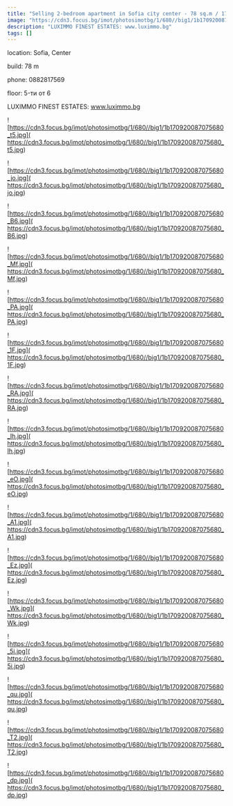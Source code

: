 ```yaml
---
title: "Selling 2-bedroom apartment in Sofia city center - 78 sq.m / 179000 EUR :: imot.bg Ad."
image: "https://cdn3.focus.bg/imot/photosimotbg/1/680//big1/1b170920087075680_ZR.jpg"
description: "LUXIMMO FINEST ESTATES: www.luximmo.bg"
tags: []
---
```


location: Sofia, Center

build: 78 m

phone: 0882817569

floor: 5-ти от 6

LUXIMMO FINEST ESTATES: www.luximmo.bg


![https://cdn3.focus.bg/imot/photosimotbg/1/680//big1/1b170920087075680_t5.jpg]( https://cdn3.focus.bg/imot/photosimotbg/1/680//big1/1b170920087075680_t5.jpg)


![https://cdn3.focus.bg/imot/photosimotbg/1/680//big1/1b170920087075680_jo.jpg]( https://cdn3.focus.bg/imot/photosimotbg/1/680//big1/1b170920087075680_jo.jpg)


![https://cdn3.focus.bg/imot/photosimotbg/1/680//big1/1b170920087075680_B6.jpg]( https://cdn3.focus.bg/imot/photosimotbg/1/680//big1/1b170920087075680_B6.jpg)


![https://cdn3.focus.bg/imot/photosimotbg/1/680//big1/1b170920087075680_Mf.jpg]( https://cdn3.focus.bg/imot/photosimotbg/1/680//big1/1b170920087075680_Mf.jpg)


![https://cdn3.focus.bg/imot/photosimotbg/1/680//big1/1b170920087075680_PA.jpg]( https://cdn3.focus.bg/imot/photosimotbg/1/680//big1/1b170920087075680_PA.jpg)


![https://cdn3.focus.bg/imot/photosimotbg/1/680//big1/1b170920087075680_1F.jpg]( https://cdn3.focus.bg/imot/photosimotbg/1/680//big1/1b170920087075680_1F.jpg)


![https://cdn3.focus.bg/imot/photosimotbg/1/680//big1/1b170920087075680_RA.jpg]( https://cdn3.focus.bg/imot/photosimotbg/1/680//big1/1b170920087075680_RA.jpg)


![https://cdn3.focus.bg/imot/photosimotbg/1/680//big1/1b170920087075680_Ih.jpg]( https://cdn3.focus.bg/imot/photosimotbg/1/680//big1/1b170920087075680_Ih.jpg)


![https://cdn3.focus.bg/imot/photosimotbg/1/680//big1/1b170920087075680_eO.jpg]( https://cdn3.focus.bg/imot/photosimotbg/1/680//big1/1b170920087075680_eO.jpg)


![https://cdn3.focus.bg/imot/photosimotbg/1/680//big1/1b170920087075680_A1.jpg]( https://cdn3.focus.bg/imot/photosimotbg/1/680//big1/1b170920087075680_A1.jpg)


![https://cdn3.focus.bg/imot/photosimotbg/1/680//big1/1b170920087075680_Ez.jpg]( https://cdn3.focus.bg/imot/photosimotbg/1/680//big1/1b170920087075680_Ez.jpg)


![https://cdn3.focus.bg/imot/photosimotbg/1/680//big1/1b170920087075680_Wk.jpg]( https://cdn3.focus.bg/imot/photosimotbg/1/680//big1/1b170920087075680_Wk.jpg)


![https://cdn3.focus.bg/imot/photosimotbg/1/680//big1/1b170920087075680_5i.jpg]( https://cdn3.focus.bg/imot/photosimotbg/1/680//big1/1b170920087075680_5i.jpg)


![https://cdn3.focus.bg/imot/photosimotbg/1/680//big1/1b170920087075680_qu.jpg]( https://cdn3.focus.bg/imot/photosimotbg/1/680//big1/1b170920087075680_qu.jpg)


![https://cdn3.focus.bg/imot/photosimotbg/1/680//big1/1b170920087075680_T2.jpg]( https://cdn3.focus.bg/imot/photosimotbg/1/680//big1/1b170920087075680_T2.jpg)


![https://cdn3.focus.bg/imot/photosimotbg/1/680//big1/1b170920087075680_dp.jpg]( https://cdn3.focus.bg/imot/photosimotbg/1/680//big1/1b170920087075680_dp.jpg)


